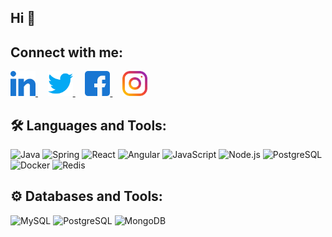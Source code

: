 ## Hi 👋

<!--
**CengizOzdemir0/CengizOzdemir0** is a ✨ _special_ ✨ repository because its `README.md` (this file) appears on your GitHub profile.

Here are some ideas to get you started:

- 🔭 I’m currently working on ...
- 🌱 I’m currently learning ...
- 👯 I’m looking to collaborate on ...
- 🤔 I’m looking for help with ...
- 💬 Ask me about ...
- 📫 How to reach me: ...
- 😄 Pronouns: ...
- ⚡ Fun fact: ...
-->

##    Connect with me:
<p dir="auto">
    <a href="https://www.linkedin.com/in/cengiz-ozdemir-ba56a81a0" rel="nofollow">
        <img alt="LinkedIn" src="https://github.com/hakanozer/hakanozer/raw/main/social_icon/linked-in-alt.svg" width="40" style="max-width: 100%;">
    </a>&nbsp; &nbsp;
    <a href="https://x.com/cengizank18" rel="nofollow">
        <img alt="Twitter" src="https://github.com/hakanozer/hakanozer/raw/main/social_icon/twitter.svg" width="40" style="max-width: 100%;">
    </a>&nbsp; &nbsp;
    <a href="https://facebook.com/yourprofile" rel="nofollow">
        <img alt="Facebook" src="https://github.com/hakanozer/hakanozer/raw/main/social_icon/facebook.svg" width="40" style="max-width: 100%;">
    </a>&nbsp; &nbsp;
    <a href="https://instagram.com/c.ozdmr" rel="nofollow">
        <img alt="Instagram" src="https://github.com/hakanozer/hakanozer/raw/main/social_icon/instagram.svg" width="40" style="max-width: 100%;">
    </a>
</p>




## 🛠 Languages and Tools:
![Java](https://img.shields.io/badge/Java-%23ED8B00.svg?style=for-the-badge&logo=java&logoColor=white)
![Spring](https://img.shields.io/badge/Spring-%236DB33F.svg?style=for-the-badge&logo=spring&logoColor=white)
![React](https://img.shields.io/badge/React-%2361DAFB.svg?style=for-the-badge&logo=react&logoColor=white)
![Angular](https://img.shields.io/badge/Angular-%23DD0031.svg?style=for-the-badge&logo=angular&logoColor=white)
![JavaScript](https://img.shields.io/badge/JavaScript-%23323330.svg?style=for-the-badge&logo=javascript&logoColor=%23F7DF1E)
![Node.js](https://img.shields.io/badge/Node.js-%2343853D.svg?style=for-the-badge&logo=node.js&logoColor=white)
![PostgreSQL](https://img.shields.io/badge/PostgreSQL-%23336791.svg?style=for-the-badge&logo=postgresql&logoColor=white)
![Docker](https://img.shields.io/badge/Docker-%232496ED.svg?style=for-the-badge&logo=docker&logoColor=white)
![Redis](https://img.shields.io/badge/Redis-%23DC382D.svg?style=for-the-badge&logo=redis&logoColor=white)

## ⚙️ Databases and Tools:
![MySQL](https://img.shields.io/badge/MySQL-%234479A1.svg?style=for-the-badge&logo=mysql&logoColor=white)
![PostgreSQL](https://img.shields.io/badge/PostgreSQL-%23336791.svg?style=for-the-badge&logo=postgresql&logoColor=white)
![MongoDB](https://img.shields.io/badge/MongoDB-%2347A248.svg?style=for-the-badge&logo=mongodb&logoColor=white)



